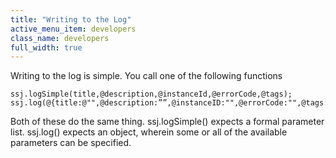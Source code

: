 ```yaml
---
title: "Writing to the Log"
active_menu_item: developers
class_name: developers
full_width: true
---
```



Writing to the log is simple. You call one of the following functions

    ssj.logSimple(title,@description,@instanceId,@errorCode,@tags);
    ssj.log(@{title:@"",@description:””,@instanceID:"",@errorCode:"",@tags:""}@);
   

Both of these do the same thing. ssj.logSimple() expects a formal parameter list. ssj.log() expects an object, wherein some or all of the available parameters can be specified.

